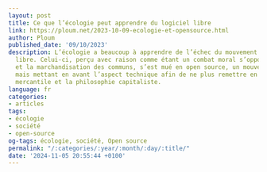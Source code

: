 ```yaml
---
layout: post
title: Ce que l’écologie peut apprendre du logiciel libre
link: https://ploum.net/2023-10-09-ecologie-et-opensource.html
author: Ploum
published_date: '09/10/2023'
description: L’écologie a beaucoup à apprendre de l’échec du mouvement pour le logiciel
  libre. Celui-ci, perçu avec raison comme étant un combat moral s’opposant à la privatisation
  et la marchandisation des communs, s’est mué en open source, un mouvement très similaire,
  mais mettant en avant l’aspect technique afin de ne plus remettre en question l’aspect
  mercantile et la philosophie capitaliste.
language: fr
categories:
- articles
tags:
- écologie
- société
- open-source
og-tags: écologie, société, Open source
permalink: "/:categories/:year/:month/:day/:title/"
date: '2024-11-05 20:55:44 +0100'
---
```

